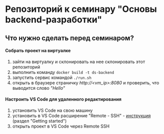 # Репозиторий к семинару "Основы backend-разработки"

## Что нужно сделать перед семинаром?
#### Собрать проект на виртуалке
1. зайти на виртуалку и склонировать на нее склонировать этот репозиторий
2. выполнить команду `docker build -t ds-backend`
3. запустить сервис командой `./run.sh`
4. открыть в браузере страничку *http://<vm_ip>:8080* и проверить, что выводится слово *"Hello"* 

#### Настроить VS Code для удаленного редактирования
1. установить VS Code на свою машину
2. установить в VS Code расширение "Remote - SSH" - [инструкция](https://marketplace.visualstudio.com/items?itemName=ms-vscode-remote.remote-ssh) (раздел "Getting started")
3. открыть проект в VS Code через Remote SSH